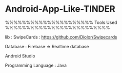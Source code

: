 # Android-App-Like-TINDER

%%%%%%%%%%%%%%%%%%%%% Tools Used %%%%%%%%%%%%%%%%%%%%%%%%%

lib : SwipeCards  : https://github.com/Diolor/Swipecards

Database : Firebase => Realtime database

Android Studio 

Programming Language : Java 
